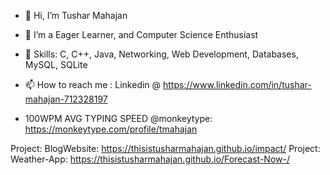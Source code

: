 - 👋 Hi, I’m Tushar Mahajan
- 👀 I’m a Eager Learner, and Computer Science Enthusiast
- 🌱 Skills: C, C++, Java, Networking, Web Development, Databases, MySQL, SQLite
- 📫 How to reach me : Linkedin @ https://www.linkedin.com/in/tushar-mahajan-712328197

- 100WPM AVG TYPING SPEED @monkeytype: https://monkeytype.com/profile/tmahajan                  

<!---
Thisistusharmahajan/Thisistusharmahajan is a ✨ special ✨ repository because its `README.md` (this file) appears on your GitHub profile.
You can click the Preview link to take a look at your changes.
--->
Project: BlogWebsite: https://thisistusharmahajan.github.io/impact/
Project: Weather-App: https://thisistusharmahajan.github.io/Forecast-Now-/
